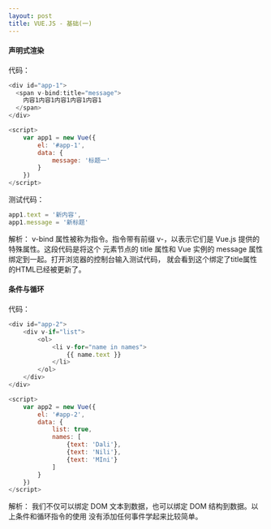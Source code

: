 ```yaml
---
layout: post
title: VUE.JS - 基础(一)
---
```


#### 声明式渲染

代码：
```javascript
<div id="app-1">
  <span v-bind:title="message">
    内容1内容1内容1内容1内容1
  </span>
</div>

<script>
	var app1 = new Vue({
		el: '#app-1',
		data: {
			message: '标题一'
		}
	})
</script>
```

测试代码：
```javascript
app1.text = '新内容',
app1.message = '新标题'
```

解析：
v-bind 属性被称为指令。指令带有前缀 v-，以表示它们是 Vue.js 提供的特殊属性。这段代码是将这个
元素节点的 title 属性和 Vue 实例的 message 属性绑定到一起。打开浏览器的控制台输入测试代码，
就会看到这个绑定了title属性的HTML已经被更新了。

#### 条件与循环

代码：
```javascript
<div id="app-2">
    <div v-if="list">
        <ol>
            <li v-for="name in names">
                {{ name.text }}
            </li>
        </ol>
    </div>
</div>

<script>
	var app2 = new Vue({
		el: '#app-2',
		data: {
			list: true,
			names: [
				{text: 'Dali'},
				{text: 'Nili'},
				{text: 'MIni'}
			]
		}
	})
</script>
```

解析：
我们不仅可以绑定 DOM 文本到数据，也可以绑定 DOM 结构到数据。以上条件和循环指令的使用
没有添加任何事件学起来比较简单。

